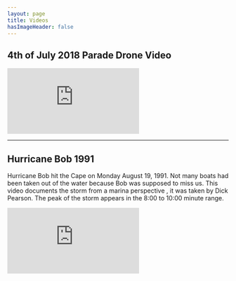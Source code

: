 ```yaml
---
layout: page
title: Videos
hasImageHeader: false
---
```

## 4th of July 2018 Parade Drone Video

<div class="embed-responsive embed-responsive-4by3">
  <iframe class="embed-responsive-item" src="https://www.youtube.com/embed/VcxI5uS3Qzc" frameborder="0" allow="autoplay; encrypted-media" allowfullscreen></iframe>
</div>

___

## Hurricane Bob 1991

Hurricane Bob hit the Cape on Monday August 19, 1991. Not many boats had been taken out of the water because Bob was supposed to miss us. This video documents the storm from a marina perspective , it was taken by Dick Pearson. The peak of the storm appears in the 8:00 to 10:00 minute range.

<div class="embed-responsive embed-responsive-4by3">
  <iframe class="embed-responsive-item" src="https://www.youtube.com/embed/TRjZ92da-h4?rel=0" frameborder="0" allow="autoplay; encrypted-media" allowfullscreen></iframe>
</div>
